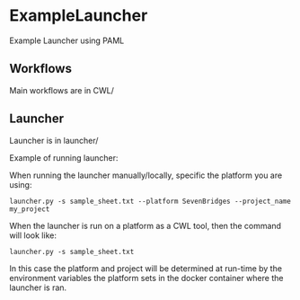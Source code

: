 # ExampleLauncher

Example Launcher using PAML

## Workflows

Main workflows are in CWL/

## Launcher

Launcher is in launcher/

Example of running launcher:

When running the launcher manually/locally, specific the platform you are using:

```{sh}
launcher.py -s sample_sheet.txt --platform SevenBridges --project_name my_project
```

When the launcher is run on a platform as a CWL tool, then the command will look like:

```{sh}
launcher.py -s sample_sheet.txt
```

In this case the platform and project will be determined at run-time by the environment variables the platform sets in the docker container where the launcher is ran.
